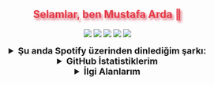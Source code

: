 <h2 align="center" style="color:#e63946;text-shadow: 3px 4px 4px rgba(205, 50, 70, 0.7);">Selamlar, ben Mustafa Arda 👋 <br></h2>
<p align="center">
    <a href="https://github.com/mustcodes" target"blank_"><img src="https://img.shields.io/badge/GitHub%20-191717.svg?&style=for-the-badge&logo=github&logoColor=white"></a>
   <a href="https://vsco.co/mstarda" target"blank_"><img src="https://img.shields.io/badge/vsco%20-191717.svg?&style=for-the-badge&logo=vsco&logoColor=white"></a>
    <a href="https://www.instagram.com/mardadusova/" target"blank_"><img src="https://img.shields.io/badge/INSTAGRAM%20-191717.svg?&style=for-the-badge&logo=instagram&logoColor=white"></a>
<a href="https://open.spotify.com/user/31e4wu2ua42rf5qvqaukgjwgz7tu" target"blank_"><img src="https://img.shields.io/badge/Spotify%20-191717.svg?&style=for-the-badge&logo=spotify&logoColor=white"></a>
    <a href="https://github.com/mustcodes/" target"blank_"><img src="https://komarev.com/ghpvc/?username=mustcodes&label=Profile%20views&color=191717&style=for-the-badge" style="width:101.75; height:28;"></a>
    <script type='text/javascript' src='https://storage.ko-fi.com/cdn/widget/Widget_2.js'></script><script type='text/javascript'>kofiwidget2.init('Support Me on Ko-fi', '#191717', 'J3J3TCK4U');kofiwidget2.draw();</script> 
</p> 

<details align="center">
  <summary style="font-weight: bold; font-size: 18px">Şu anda Spotify üzerinden dinlediğim şarkı:</summary>
<img src="https://spotify-github-profile.vercel.app/api/view.svg?uid=31e4wu2ua42rf5qvqaukgjwgz7tu&redirect=true][https://spotify-github-profile.vercel.app/api/view.svg?uid=31e4wu2ua42rf5qvqaukgjwgz7tu&cover_image=true&theme=default&show_offline=true&background_color=121212&interchange=false&bar_color=53b14f&bar_color_cover=true" alt="Mustafa Arda in Spotify" class="center">
</details>

<details align="center">
  <summary style="font-weight: bold; font-size: 18px">GitHub İstatistiklerim</summary>
<img src="https://github-readme-stats.vercel.app/api?username=mustcodes&show_icons=true&theme=tokyonight" width="%100" height="150px" alt="stats" />
<img src="https://github-readme-stats.vercel.app/api/top-langs/?username=mustcodes&layout=compact&theme=tokyonight" width="%100" height="150px" alt="stats" />
<img src="https://github-profile-trophy.vercel.app/?username=mustcodes&theme=nord" width="%100" height="150px" alt="stats" /><br>
</details>

<details align="center">
  <summary style="font-weight: bold; font-size: 18px">İlgi Alanlarım</summary>
 <code><img height="20" src="https://raw.githubusercontent.com/github/explore/80688e429a7d4ef2fca1e82350fe8e3517d3494d/topics/javascript/javascript.png"></code>
   <code><img height="20" src="https://raw.githubusercontent.com/github/explore/80688e429a7d4ef2fca1e82350fe8e3517d3494d/topics/nodejs/nodejs.png"></code>
   <code><img height="20" src="https://raw.githubusercontent.com/github/explore/80688e429a7d4ef2fca1e82350fe8e3517d3494d/topics/python/python.png"></code>
   <code><img height="20" src="https://raw.githubusercontent.com/github/explore/80688e429a7d4ef2fca1e82350fe8e3517d3494d/topics/visual-basic/visual-basic.png"></code>
   <code><img height="20" src="https://raw.githubusercontent.com/github/explore/80688e429a7d4ef2fca1e82350fe8e3517d3494d/topics/html/html.png"></code>
   <code><img height="20" src="https://raw.githubusercontent.com/github/explore/80688e429a7d4ef2fca1e82350fe8e3517d3494d/topics/css/css.png"></code>
 <code><img height="20" src="https://raw.githubusercontent.com/github/explore/80688e429a7d4ef2fca1e82350fe8e3517d3494d/topics/react/react.png"></code>
 <code><img height="20" src="https://raw.githubusercontent.com/github/explore/80688e429a7d4ef2fca1e82350fe8e3517d3494d/topics/arduino/arduino.png"></code>
   <code><img height="20" src="https://raw.githubusercontent.com/github/explore/80688e429a7d4ef2fca1e82350fe8e3517d3494d/topics/visual-studio-code/visual-studio-code.png"></code>
</details>
